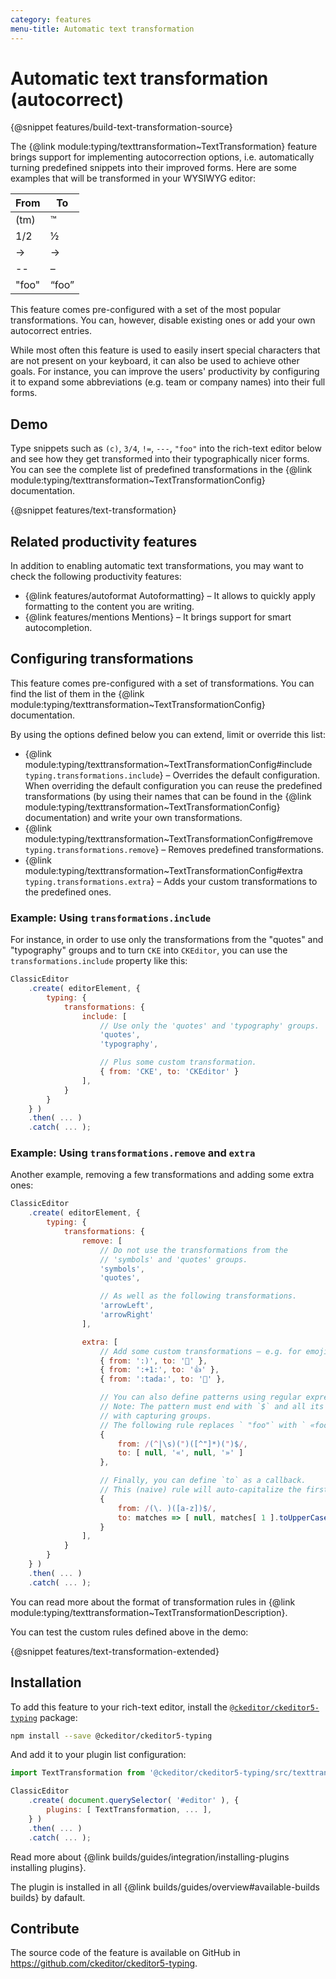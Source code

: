 ```yaml
---
category: features
menu-title: Automatic text transformation
---
```


# Automatic text transformation (autocorrect)

{@snippet features/build-text-transformation-source}

The {@link module:typing/texttransformation~TextTransformation} feature brings support for implementing autocorrection options, i.e. automatically turning predefined snippets into their improved forms. Here are some examples that will be transformed in your WYSIWYG editor:

<table style="width: unset">
	<thead>
		<tr>
		<th>From</th>
		<th>To</th>
		</tr>
	</thead>
	<tbody>
		<tr>
			<td>(tm)</td>
			<td>™</td>
		</tr>
		<tr>
			<td>1/2</td>
			<td>½</td>
		</tr>
		<tr>
			<td>-&gt;</td>
			<td>→</td>
		</tr>
		<tr>
			<td>--</td>
			<td>–</td>
		</tr>
		<tr>
			<td>"foo"</td>
			<td>“foo”</td>
		</tr>
	</tbody>
</table>

This feature comes pre-configured with a set of the most popular transformations. You can, however, disable existing ones or add your own autocorrect entries.

While most often this feature is used to easily insert special characters that are not present on your keyboard, it can also be used to achieve other goals. For instance, you can improve the users' productivity by configuring it to expand some abbreviations (e.g. team or company names) into their full forms.

## Demo

Type snippets such as `(c)`, `3/4`, `!=`, `---`, `"foo"` into the rich-text editor below and see how they get transformed into their typographically nicer forms. You can see the complete list of predefined transformations in the {@link module:typing/texttransformation~TextTransformationConfig} documentation.

{@snippet features/text-transformation}

## Related productivity features

In addition to enabling automatic text transformations, you may want to check the following productivity features:

* {@link features/autoformat Autoformatting} &ndash; It allows to quickly apply formatting to the content you are writing.
* {@link features/mentions Mentions} &ndash; It brings support for smart autocompletion.

## Configuring transformations

This feature comes pre-configured with a set of transformations. You can find the list of them in the {@link module:typing/texttransformation~TextTransformationConfig} documentation.

By using the options defined below you can extend, limit or override this list:

* {@link module:typing/texttransformation~TextTransformationConfig#include `typing.transformations.include`} &ndash; Overrides the default configuration. When overriding the default configuration you can reuse the predefined transformations (by using their names that can be found in the {@link module:typing/texttransformation~TextTransformationConfig} documentation) and write your own transformations.
* {@link module:typing/texttransformation~TextTransformationConfig#remove `typing.transformations.remove`} &ndash; Removes predefined transformations.
* {@link module:typing/texttransformation~TextTransformationConfig#extra `typing.transformations.extra`} &ndash; Adds your custom transformations to the predefined ones.

### Example: Using `transformations.include`

For instance, in order to use only the transformations from the "quotes" and "typography" groups and to turn `CKE` into `CKEditor`, you can use the `transformations.include` property like this:

```js
ClassicEditor
	.create( editorElement, {
		typing: {
			transformations: {
				include: [
					// Use only the 'quotes' and 'typography' groups.
					'quotes',
					'typography',

					// Plus some custom transformation.
					{ from: 'CKE', to: 'CKEditor' }
				],
			}
		}
	} )
	.then( ... )
	.catch( ... );
```

### Example: Using `transformations.remove` and `extra`

Another example, removing a few transformations and adding some extra ones:

```js
ClassicEditor
	.create( editorElement, {
		typing: {
			transformations: {
				remove: [
					// Do not use the transformations from the
					// 'symbols' and 'quotes' groups.
					'symbols',
					'quotes',

					// As well as the following transformations.
					'arrowLeft',
					'arrowRight'
				],

				extra: [
					// Add some custom transformations – e.g. for emojis.
					{ from: ':)', to: '🙂' },
					{ from: ':+1:', to: '👍' },
					{ from: ':tada:', to: '🎉' },

					// You can also define patterns using regular expressions.
					// Note: The pattern must end with `$` and all its fragments must be wrapped
					// with capturing groups.
					// The following rule replaces ` "foo"` with ` «foo»`.
					{
						from: /(^|\s)(")([^"]*)(")$/,
						to: [ null, '«', null, '»' ]
					},

					// Finally, you can define `to` as a callback.
					// This (naive) rule will auto-capitalize the first word after a period.
					{
						from: /(\. )([a-z])$/,
						to: matches => [ null, matches[ 1 ].toUpperCase() ]
					}
				],
			}
		}
	} )
	.then( ... )
	.catch( ... );
```

You can read more about the format of transformation rules in {@link module:typing/texttransformation~TextTransformationDescription}.

You can test the custom rules defined above in the demo:

{@snippet features/text-transformation-extended}

## Installation

To add this feature to your rich-text editor, install the [`@ckeditor/ckeditor5-typing`](https://www.npmjs.com/package/@ckeditor/ckeditor5-typing) package:

```bash
npm install --save @ckeditor/ckeditor5-typing
```

And add it to your plugin list configuration:

```js
import TextTransformation from '@ckeditor/ckeditor5-typing/src/texttransformation';

ClassicEditor
	.create( document.querySelector( '#editor' ), {
		plugins: [ TextTransformation, ... ],
	} )
	.then( ... )
	.catch( ... );
```

<info-box info>
	Read more about {@link builds/guides/integration/installing-plugins installing plugins}.
</info-box>

The plugin is installed in all {@link builds/guides/overview#available-builds builds} by dafault.


## Contribute

The source code of the feature is available on GitHub in https://github.com/ckeditor/ckeditor5-typing.

